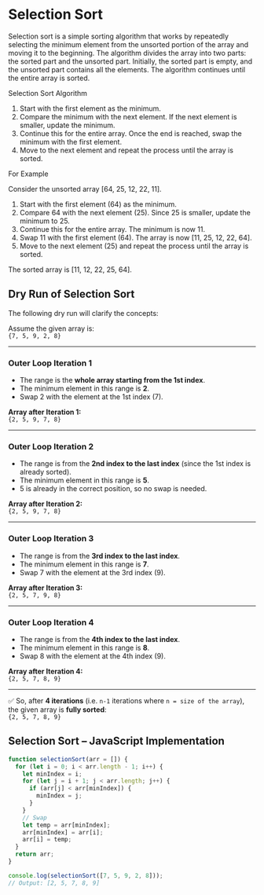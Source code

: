 # Selection Sort

Selection sort is a simple sorting algorithm that works by repeatedly selecting the minimum element from the unsorted portion of the array and moving it to the beginning. The algorithm divides the array into two parts: the sorted part and the unsorted part. Initially, the sorted part is empty, and the unsorted part contains all the elements. The algorithm continues until the entire array is sorted.

Selection Sort Algorithm

1.  Start with the first element as the minimum.
2.  Compare the minimum with the next element. If the next element is smaller, update the minimum.
3.  Continue this for the entire array. Once the end is reached, swap the minimum with the first element.
4.  Move to the next element and repeat the process until the array is sorted.

For Example

Consider the unsorted array [64, 25, 12, 22, 11].

1.  Start with the first element (64) as the minimum.
2.  Compare 64 with the next element (25). Since 25 is smaller, update the minimum to 25.
3.  Continue this for the entire array. The minimum is now 11.
4.  Swap 11 with the first element (64). The array is now [11, 25, 12, 22, 64].
5.  Move to the next element (25) and repeat the process until the array is sorted.

The sorted array is [11, 12, 22, 25, 64].

## Dry Run of Selection Sort

The following dry run will clarify the concepts:

Assume the given array is:  
`{7, 5, 9, 2, 8}`

---

### Outer Loop Iteration 1

- The range is the **whole array starting from the 1st index**.
- The minimum element in this range is **2**.
- Swap 2 with the element at the 1st index (7).

**Array after Iteration 1:**  
`{2, 5, 9, 7, 8}`

---

### Outer Loop Iteration 2

- The range is from the **2nd index to the last index** (since the 1st index is already sorted).
- The minimum element in this range is **5**.
- 5 is already in the correct position, so no swap is needed.

**Array after Iteration 2:**  
`{2, 5, 9, 7, 8}`

---

### Outer Loop Iteration 3

- The range is from the **3rd index to the last index**.
- The minimum element in this range is **7**.
- Swap 7 with the element at the 3rd index (9).

**Array after Iteration 3:**  
`{2, 5, 7, 9, 8}`

---

### Outer Loop Iteration 4

- The range is from the **4th index to the last index**.
- The minimum element in this range is **8**.
- Swap 8 with the element at the 4th index (9).

**Array after Iteration 4:**  
`{2, 5, 7, 8, 9}`

---

✅ So, after **4 iterations** (i.e. `n-1` iterations where `n = size of the array`), the given array is **fully sorted**:  
`{2, 5, 7, 8, 9}`

## Selection Sort – JavaScript Implementation

```javascript
function selectionSort(arr = []) {
  for (let i = 0; i < arr.length - 1; i++) {
    let minIndex = i;
    for (let j = i + 1; j < arr.length; j++) {
      if (arr[j] < arr[minIndex]) {
        minIndex = j;
      }
    }
    // Swap
    let temp = arr[minIndex];
    arr[minIndex] = arr[i];
    arr[i] = temp;
  }
  return arr;
}

console.log(selectionSort([7, 5, 9, 2, 8]));
// Output: [2, 5, 7, 8, 9]
```
